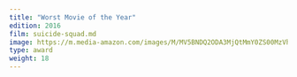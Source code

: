```yaml
---
title: "Worst Movie of the Year"
edition: 2016
film: suicide-squad.md
image: https://m.media-amazon.com/images/M/MV5BNDQ2ODA3MjQtMmY0ZS00MzVhLTg5OTAtYWY5MWY4MDgyNjU0XkEyXkFqcGdeQXVyNjUxMjc1OTM@._V1_FMjpg_UX1024_.jpg
type: award
weight: 18
---
```

